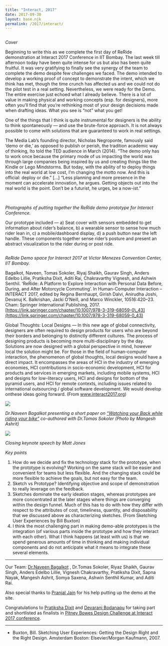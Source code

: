 ```yaml
---
title: "Interact, 2017"
date: 2017-09-30
layout: base.njk
permalink: /2017/interact/
--- 
```


<img src="/assets/images/2017/interact_7.jpg" alt=""/> 

_Cover_

Beginning to write this as we complete the first day of ReRide demonstration at Interact 2017 Conference in IIT Bombay. The last week till afternoon today have been quite intense for us but also has been quite fruitful. It was very gratifying to finally see the synergy of the team to complete the demo despite few challenges we faced. The demo intended to develop a working proof of concept to demonstrate the intent, which we think has met, though the time crunch has affected us and we could not do the pilot test in a real setting. Nevertheless, we were ready for the Demo. The entire exercise just echoed what I already believe. There is a lot of value in making physical and working concepts (esp. for designers), more often you’ll find that you’re rethinking most of your design decisions made when drafting ideas. What you see is “not” what you get!

One of the things that I think is quite instrumental for designers is the ability to think spontaneously — and use the brute-force approach. It is not always possible to come with solutions that are guaranteed to work in real settings.

The Media Lab’s founding director, Nicholas Negroponte, famously said ‘demo or die,’ as opposed to publish or perish, the tradition academic way of thinking, Ito told the TED audience in March (2014). “The demo only has to work once because the primary mode of us impacting the world was through large companies being inspired by us and creating things like the Kindle or Lego Mindstorms. But today, with the ability of to deploy things into the real world at low cost, I’m changing the motto now. And this is official: deploy or die.” \[…\] “Less planning and more presence in the moment can accelerate innovation, he argues. Getting objects out into the real world is the point. Don’t be a futurist, he urges, be a now-ist.”

<img src="/assets/images/2017/interact_3.jpg" alt=""/>

<img src="/assets/images/2017/interact_4.jpg" alt=""/>

<img src="/assets/images/2017/interact_5.jpg" alt=""/>

_Photographs of putting together the ReRide demo prototype for Interact Conference._

Our prototype included — a) Seat cover with sensors embedded to get information about rider’s balance, b) a wearable sensor to sense how much rider lean in, c) a mobile/dashboard display, d) a push button near the left handle. These components together sense rider’s posture and present an abstract visualization to the rider during or post ride.

<img src="/assets/images/2017/interact_6.jpg" alt=""/>

_ReRide Demo space for Interact 2017 at Victor Menezes Convention Center, IIT Bombay._

Bagalkot, Naveen, Tomas Sokoler, Riyaj Shaikh, Gaurav Singh, Anders Edelbo Lillie, Pratiksha Dixit, Aditi Rai, Chakravarthy Vignesh, and Ashwin Senthil. ‘ReRide: A Platform to Explore Interaction with Personal Data Before, During, and After Motorcycle Commuting’. In Human-Computer Interaction – INTERACT 2017, edited by Regina Bernhaupt, Girish Dalvi, Anirudha Joshi, Devanuj K. Balkrishan, Jacki O’Neill, and Marco Winckler, 10516:420–23. Cham: Springer International Publishing, 2017. [https://link.springer.com/chapter/10.1007/978-3-319-68059-0\_43](https://link.springer.com/chapter/10.1007/978-3-319-68059-0_43)

Global Thoughts: Local Designs — In this new age of global connectivity, designers are often required to design products for users who are beyond their borders and belonging to distinctly different cultures. The process of designing products is becoming more multi-disciplinary by the day. Solutions are now designed with a global perspective in mind, however local the solution might be. For those in the field of human-computer interaction, the phenomenon of global thoughts, local designs would have a direct impact. It encompasses the areas of HCI in the industry of emerging economies, HCI contributions in socio-economic development, HCI for products and services in emerging markets, including mobile systems, HCI and designs for low-literacy users, HCI and designs for bottom of the pyramid users, and HCI for remote contexts, including issues related to international outsourcing / global software development. We would develop onthese ideas going forward. (From www.interact2017.org)

<img src="/assets/images/2017/interact_2.jpg"/>

_Dr.Naveen Bagalkot presenting a short paper on [“Watching your Back while riding your bike”](https://link.springer.com/chapter/10.1007/978–3–319–67684–5_19) co-authored with Dr.Tomas Sokoler (Photo by Mangesh Ashrit)_

<img src="/assets/images/2017/interact_1.jpg"/>

_Closing keynote speech by Matt Jones_

_Key points_

1. How do we decide and fix the technology stack for the prototype, when the prototype is evolving? Working on the same stack will be easier and convenient for teams but less flexible. And the changing stack could be more flexible to achieve the goals, but not easy for the team.
2. Sketch vs Prototype? Identifying objective and scope of demonstration to really leverage on the feedback.
3. Sketches dominate the early ideation stages, whereas prototypes are more concentrated at the later stages where things are converging within the design funnel. Much of this has to do with how they differ with respect to the attributes of cost, timeliness, quantity, and disposability that we discussed above as characterizing sketches. (From Sketching User Experiences by Bill Buxton)
4. I think the most challenging part in making demo-able prototypes is the integration (of various parts inside the prototype and how they interact with each other). What I think happens (at least with us) is that we spend generous amounts of time in thinking and making individual components and do not anticipate what it means to integrate these several elements.

---

Our Team: [Dr.Naveen Bagalkot](/mentors/naveen-bagalkot/) , Dr.Tomas Sokoler, Riyaz Shaikh, Gaurav Singh, Anders Edelbo Lillie, Vignesh Chakravarthy, Pratiksha Dixit, Sapna Nayak, Mangesh Ashrit, Somya Saxena, Ashwin Senthil Kumar, and Aditi Rai.
 
Also special thanks to [Pranjal Jain](https://www.linkedin.com/in/pranjaljain1) for his help putting up the demo at the site.

Congratulations to [Pratiksha Dixit](https://www.linkedin.com/in/pratikshadixit) and [Devarani Bodanapu](https://www.linkedin.com/in/devarani-bodanapu-889b8692) for taking part and shortlisted as finalists in [Pitney Bowes Design Challenge at Interact 2017 conference](https://www.interact2017.org/pitney-bowes-design-challenge/).

---

- Buxton, Bill. Sketching User Experiences: Getting the Design Right and the Right Design. Amsterdam Boston: Elsevier/Morgan Kaufmann, 2007.